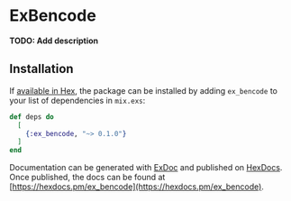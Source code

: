 # ExBencode

**TODO: Add description**

## Installation

If [available in Hex](https://hex.pm/docs/publish), the package can be installed
by adding `ex_bencode` to your list of dependencies in `mix.exs`:

```elixir
def deps do
  [
    {:ex_bencode, "~> 0.1.0"}
  ]
end
```

Documentation can be generated with [ExDoc](https://github.com/elixir-lang/ex_doc)
and published on [HexDocs](https://hexdocs.pm). Once published, the docs can
be found at [https://hexdocs.pm/ex_bencode](https://hexdocs.pm/ex_bencode).


